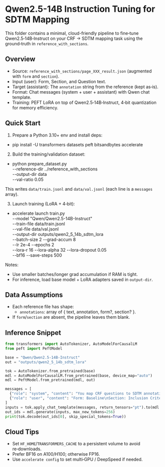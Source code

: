 # Qwen2.5-14B Instruction Tuning for SDTM Mapping

This folder contains a minimal, cloud-friendly pipeline to fine‑tune Qwen2.5‑14B‑Instruct on your CRF → SDTM mapping task using the ground‑truth in `reference_with_sections`.

## Overview
- Source: `reference_with_sections/page_XXX_result.json` (augmented with `form` and `section`).
- Input (user): Form, Section, and Question text.
- Target (assistant): The `annotation` string from the reference (kept as‑is).
- Format: Chat messages (system + user + assistant) with Qwen chat template.
- Training: PEFT LoRA on top of Qwen2.5‑14B‑Instruct, 4‑bit quantization for memory efficiency.

## Quick Start

1) Prepare a Python 3.10+ env and install deps:
- pip install -U transformers datasets peft bitsandbytes accelerate

2) Build the training/validation dataset:
- python prepare_dataset.py \
  --reference-dir ../reference_with_sections \
  --output-dir data \
  --val-ratio 0.05

This writes `data/train.jsonl` and `data/val.jsonl` (each line is a `messages` array).

3) Launch training (LoRA + 4‑bit):
- accelerate launch train.py \
  --model "Qwen/Qwen2.5-14B-Instruct" \
  --train-file data/train.jsonl \
  --val-file data/val.jsonl \
  --output-dir outputs/qwen2_5_14b_sdtm_lora \
  --batch-size 2 --grad-accum 8 \
  --lr 2e-4 --epochs 2 \
  --lora-r 16 --lora-alpha 32 --lora-dropout 0.05 \
  --bf16 --save-steps 500

Notes:
- Use smaller batches/longer grad accumulation if RAM is tight.
- For inference, load base model + LoRA adapters saved in `output-dir`.

## Data Assumptions
- Each reference file has shape:
  - `annotations`: array of { text, annotation, form?, section? }.
- If `form`/`section` are absent, the pipeline leaves them blank.

## Inference Snippet
```python
from transformers import AutoTokenizer, AutoModelForCausalLM
from peft import PeftModel

base = "Qwen/Qwen2.5-14B-Instruct"
out = "outputs/qwen2_5_14b_sdtm_lora"

tok = AutoTokenizer.from_pretrained(base)
mdl = AutoModelForCausalLM.from_pretrained(base, device_map="auto")
mdl = PeftModel.from_pretrained(mdl, out)

messages = [
  {"role": "system", "content": "You map CRF questions to SDTM annotations."},
  {"role": "user", "content": "Form: Baseline\nSection: Inclusion Criteria\nQuestion: Age ≥ 18 years (INC1)\nReturn SDTM annotation:"}
]
inputs = tok.apply_chat_template(messages, return_tensors="pt").to(mdl.device)
out_ids = mdl.generate(inputs, max_new_tokens=256)
print(tok.decode(out_ids[0], skip_special_tokens=True))
```

## Cloud Tips
- Set `HF_HOME`/`TRANSFORMERS_CACHE` to a persistent volume to avoid re‑downloads.
- Prefer BF16 on A100/H100; otherwise FP16.
- Use `accelerate config` to set multi‑GPU / DeepSpeed if needed.
